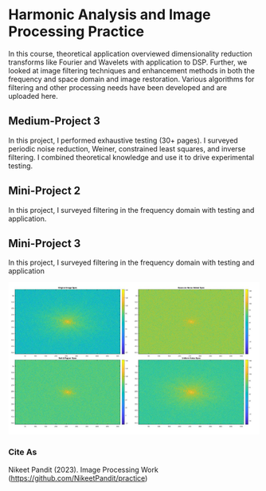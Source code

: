 # Harmonic Analysis and Image Processing Practice 

In this course, theoretical application overviewed dimensionality reduction transforms
like Fourier and Wavelets with application to DSP. Further, we looked at image filtering
techniques and enhancement methods in both the frequency and space domain and image restoration. 
Various algorithms for filtering and other processing needs have been developed and are uploaded here. 

## Medium-Project 3 

In this project, I performed exhaustive testing (30+ pages). I surveyed periodic noise 
reduction, Weiner, constrained least squares, and inverse filtering. I combined theoretical knowledge
and use it to drive experimental testing. 

## Mini-Project 2
In this project, I surveyed filtering in the frequency domain with testing and application. 

## Mini-Project 3
In this project, I surveyed filtering in the frequency domain with testing and application


![This is an image](https://github.com/NikeetPandit/practice/blob/main/Mini-Project%201/images/read_me_image.PNG)

### Cite As
Nikeet Pandit (2023). Image Processing Work (https://github.com/NikeetPandit/practice)
